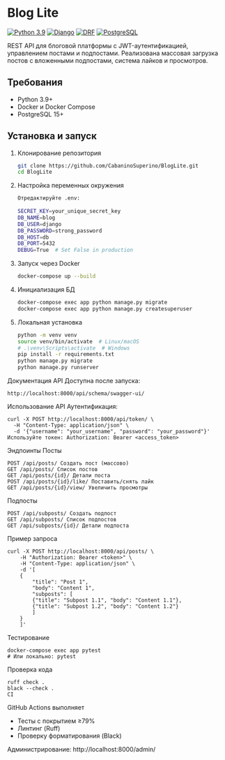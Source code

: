 # Blog Lite

[![Python 3.9](https://img.shields.io/badge/python-3.9-blue)](https://www.python.org/)
[![Django](https://img.shields.io/badge/Django-5.2-brightgreen)](https://www.djangoproject.com/)
[![DRF](https://img.shields.io/badge/Django_REST-3.14-green)](https://www.django-rest-framework.org/)
[![PostgreSQL](https://img.shields.io/badge/PostgreSQL-15-blue)](https://www.postgresql.org/)

REST API для блоговой платформы с JWT-аутентификацией, управлением постами и подпостами. Реализована массовая загрузка постов с вложенными подпостами, система лайков и просмотров.

## Требования
- Python 3.9+
- Docker и Docker Compose
- PostgreSQL 15+

## Установка и запуск

1. Клонирование репозитория
    ```bash
   git clone https://github.com/CabaninoSuperino/BlogLite.git
    cd BlogLite
    
3. Настройка переменных окружения
    ```bash
    Отредактируйте .env:
      
    SECRET_KEY=your_unique_secret_key  
    DB_NAME=blog
    DB_USER=django
    DB_PASSWORD=strong_password
    DB_HOST=db
    DB_PORT=5432
    DEBUG=True  # Set False in production


4. Запуск через Docker
    ```bash
    docker-compose up --build
    
5. Инициализация БД
    ```bash
    docker-compose exec app python manage.py migrate
    docker-compose exec app python manage.py createsuperuser
    
6. Локальная установка
    ```bash
    python -m venv venv
    source venv/bin/activate  # Linux/macOS
    # .\venv\Scripts\activate  # Windows
    pip install -r requirements.txt
    python manage.py migrate
    python manage.py runserver
    
Документация API
Доступна после запуска:
  
    http://localhost:8000/api/schema/swagger-ui/

Использование API
Аутентификация:

    curl -X POST http://localhost:8000/api/token/ \
      -H "Content-Type: application/json" \
      -d '{"username": "your_username", "password": "your_password"}'
    Используйте токен: Authorization: Bearer <access_token>

Эндпоинты
Посты	

    POST /api/posts/ Создать пост (массово)
    GET	/api/posts/ Список постов
    GET	/api/posts/{id}/ Детали поста
    POST /api/posts/{id}/like/ Поставить/снять лайк
    GET	/api/posts/{id}/view/ Увеличить просмотры

Подпосты

    POST /api/subposts/	Создать подпост
    GET	/api/subposts/ Список подпостов
    GET	/api/subposts/{id}/	Детали подпоста

Пример запроса

    curl -X POST http://localhost:8000/api/posts/ \
        -H "Authorization: Bearer <token>" \
        -H "Content-Type: application/json" \
        -d '[
        {
            "title": "Post 1",
            "body": "Content 1",
            "subposts": [
            {"title": "Subpost 1.1", "body": "Content 1.1"},
            {"title": "Subpost 1.2", "body": "Content 1.2"}
            ]
        }
        ]'

        
Тестирование

    docker-compose exec app pytest
    # Или локально: pytest
      
Проверка кода

    ruff check .
    black --check .
    CI

GitHub Actions выполняет
- Тесты с покрытием ≥79%
- Линтинг (Ruff)
- Проверку форматирования (Black)


Администрирование:
  http://localhost:8000/admin/



